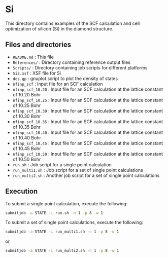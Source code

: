 # Si

This directory contains examples of the SCF calculation and cell optimization of silicon (Si) in the diamond structure.

## Files and directories

- ``README.md`` : This file
- ``References/`` : Directory containing reference output files
- ``Scripts/`` : Directory containing job scripts for different platforms
- ``Si2.xsf`` : XSF file for Si
- ``dos.gp`` : gnuplot script to plot the density of states
- ``nfinp_scf`` : Input file for an SCF calculation
- ``nfinp_scf_10.20`` : Input file for an SCF calculation at the lattice constant of 10.20 Bohr
- ``nfinp_scf_10.25`` : Input file for an SCF calculation at the lattice constant of 10.25 Bohr
- ``nfinp_scf_10.30`` : Input file for an SCF calculation at the lattice constant of 10.30 Bohr
- ``nfinp_scf_10.35`` : Input file for an SCF calculation at the lattice constant of 10.35 Bohr
- ``nfinp_scf_10.40`` : Input file for an SCF calculation at the lattice constant of 10.40 Bohr
- ``nfinp_scf_10.45`` : Input file for an SCF calculation at the lattice constant of 10.45 Bohr
- ``nfinp_scf_10.50`` : Input file for an SCF calculation at the lattice constant of 10.50 Bohr
- ``run.sh`` : Job script for a single point calculation
- ``run_multi1.sh`` : Job script for a set of single point calculations
- ``run_multi2.sh`` : Another job script for a set of single point calculations

## Execution

To submit a single point calculation, execute the following:

```bash
submitjob -a STATE -i run.sh -n 1 -p 8 -w 1
```

To submit a set of single point calculations, execute the following:

```bash
submitjob -a STATE -i run_multi1.sh -n 1 -p 8 -w 1
```

or 

```bash
submitjob -a STATE -i run_multi2.sh -n 1 -p 8 -w 1
```

